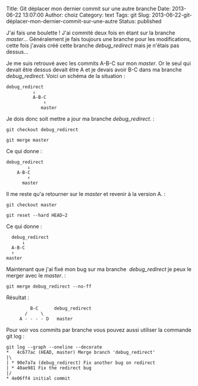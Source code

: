 Title: Git déplacer mon dernier commit sur une autre branche
Date: 2013-06-22 13:07:00
Author: choiz
Category: text
Tags: git
Slug: 2013-06-22-git-déplacer-mon-dernier-commit-sur-une-autre
Status: published

J'ai fais une boulette ! J'ai commité deux fois en étant sur la branche
*master*… Généralement je fais toujours une branche pour les
modifications, cette fois j'avais créé cette branche *debug\_redirect*
mais je n'étais pas dessus…

Je me suis retrouvé avec les commits A-B-C sur mon *master*. Or le seul
qui devait être dessus devait être A et je devais avoir B-C dans ma
branche *debug\_redirect*. Voici un schéma de la situation :

    debug_redirect
              ↓
              A-B-C
                  ↑
                 master

Je dois donc soit mettre a jour ma branche *debug\_redirect*. :

    git checkout debug_redirect

    git merge master

Ce qui donne :

    debug_redirect
            ↓
        A-B-C
            ↑
          master

Il me reste qu'a retourner sur le *master* et revenir à la version A. :

    git checkout master

    git reset --hard HEAD~2

Ce qui donne :

      debug_redirect
          ↓
      A-B-C
      ↑
    master

Maintenant que j'ai fixé mon bug sur ma branche  *debug\_redirect* je
peux le merger avec le *master*. :

    git merge debug_redirect --no-ff

Résultat :

             B-C      debug_redirect
           /     \
         A - - - - D   master

Pour voir vos commits par branche vous pouvez aussi utiliser la commande
git log :

    git log --graph --oneline --decorate
    *   4c677ac (HEAD, master) Merge branch 'debug_redirect'
    |\ 
    | * 90e7a7a (debug_redirect) Fix another bug on redirect
    | * 40ae981 Fix the redirect bug
    |/ 
    * 4e06ff4 initial commit
